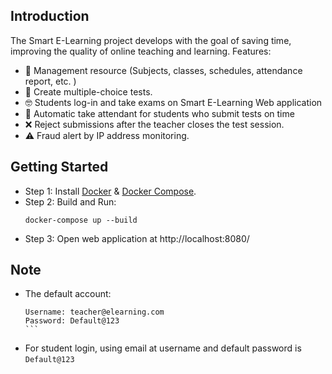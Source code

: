 ## Introduction
The Smart E-Learning project develops with the goal of saving time, improving the quality of online teaching and learning.
Features:
- 📒 Management resource (Subjects, classes, schedules, attendance report, etc. )
- 📄 Create multiple-choice tests.
- 🤓 Students log-in and take exams on Smart E-Learning Web application
- 🤖 Automatic take attendant for students who submit tests on time
- ❌ Reject  submissions after the teacher closes the test session.
- ⚠️ Fraud alert by IP address monitoring.

## Getting Started
- Step 1: Install <a href="https://docs.docker.com/engine/install/">Docker</a> & <a href="https://docs.docker.com/compose/install/">Docker Compose</a>.
- Step 2: Build and Run:
    ```
  docker-compose up --build
  ```
- Step 3: Open web application at http://localhost:8080/

## Note
- The default account:
    ````
  Username: teacher@elearning.com
  Password: Default@123
  ```
- For student login, using email at username and default password is `Default@123`
 
  
